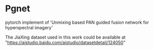 # Pgnet
pytorch implement of 'Unmixing based PAN guided fusion network for hyperspectral imagery'

The JiaXing dataset used in this work could be available at "https://aistudio.baidu.com/aistudio/datasetdetail/124050"
